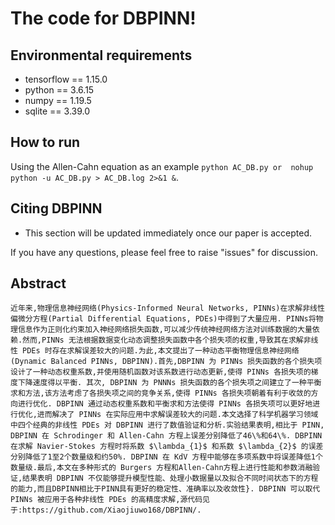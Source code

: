 # The code for DBPINN!

## Environmental requirements
- tensorflow == 1.15.0
- python == 3.6.15 
- numpy == 1.19.5
- sqlite == 3.39.0 

## How to run 
Using the Allen-Cahn equation as an example
`python AC_DB.py or  nohup python -u AC_DB.py > AC_DB.log 2>&1 &`.

## Citing DBPINN
- This section will be updated immediately once our paper is accepted.

If you have any questions, please feel free to raise "issues" for discussion.

## Abstract
```
近年来,物理信息神经网络(Physics-Informed Neural Networks, PINNs)在求解非线性偏微分方程(Partial Differential Equations, PDEs)中得到了大量应用. PINNs将物理信息作为正则化约束加入神经网络损失函数,可以减少传统神经网络方法对训练数据的大量依赖.然而,PINNs 无法根据数据变化动态调整损失函数中各个损失项的权重,导致其在求解非线性 PDEs 时存在求解误差较大的问题.为此,本文提出了一种动态平衡物理信息神经网络(Dynamic Balanced PINNs, DBPINN).首先,DBPINN 为 PINNs 损失函数的各个损失项设计了一种动态权重系数,并使用随机函数对该系数进行动态更新,使得 PINNs 各损失项的梯度下降速度得以平衡. 其次, DBPINN 为 PNNNs 损失函数的各个损失项之间建立了一种平衡求和方法,该方法考虑了各损失项之间的竞争关系,使得 PINNs 各损失项朝着有利于收敛的方向进行优化. DBPINN 通过动态权重系数和平衡求和方法使得 PINNs 各损失项可以更好地进行优化,进而解决了 PINNs 在实际应用中求解误差较大的问题.本文选择了科学机器学习领域中四个经典的非线性 PDEs 对 DBPINN 进行了数值验证和分析.实验结果表明,相比于 PINN, DBPINN 在 Schrodinger 和 Allen-Cahn 方程上误差分别降低了46\%和64\%. DBPINN 在求解 Navier-Stokes 方程时将系数 $\lambda_{1}$ 和系数 $\lambda_{2}$ 的误差分别降低了1至2个数量级和约50%. DBPINN 在 KdV 方程中能够在多项系数中将误差降低1个数量级.最后,本文在多种形式的 Burgers 方程和Allen-Cahn方程上进行性能和参数消融验证,结果表明 DBPINN 不仅能够提升模型性能、处理小数据量以及拟合不同时间状态下的方程的能力,而且DBPINN相比于PINN具有更好的稳定性、准确率以及收敛性}. DBPINN 可以取代 PINNs 被应用于各种非线性 PDEs 的高精度求解,源代码见于:https://github.com/Xiaojiuwo168/DBPINN/.
```
